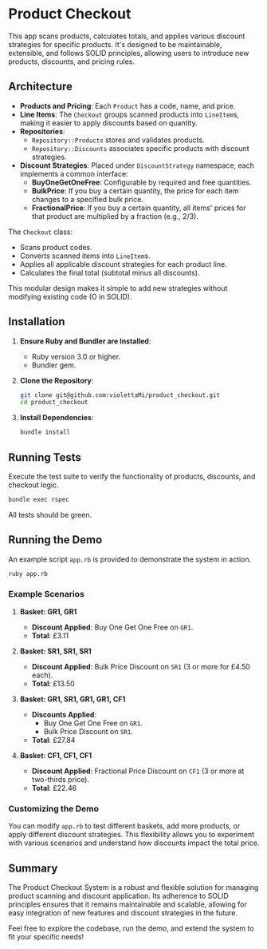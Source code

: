 # Product Checkout

This app scans products, calculates totals, and applies various discount strategies for specific products. It's designed to be maintainable, extensible, and follows SOLID principles, allowing users to introduce new products, discounts, and pricing rules.

## Architecture

- **Products and Pricing**: Each `Product` has a code, name, and price.
- **Line Items**: The `Checkout` groups scanned products into `LineItem`s, making it easier to apply discounts based on quantity.
- **Repositories**:
  - `Repository::Products` stores and validates products.
  - `Repository::Discounts` associates specific products with discount strategies.
- **Discount Strategies**: Placed under `DiscountStrategy` namespace, each implements a common interface:
  - **BuyOneGetOneFree**: Configurable by required and free quantities.
  - **BulkPrice**: If you buy a certain quantity, the price for each item changes to a specified bulk price.
  - **FractionalPrice**: If you buy a certain quantity, all items' prices for that product are multiplied by a fraction (e.g., 2/3).

The `Checkout` class:
- Scans product codes.
- Converts scanned items into `LineItem`s.
- Applies all applicable discount strategies for each product line.
- Calculates the final total (subtotal minus all discounts).

This modular design makes it simple to add new strategies without modifying existing code (O in SOLID).

## Installation

1. **Ensure Ruby and Bundler are Installed**:
   - Ruby version 3.0 or higher.
   - Bundler gem.

2. **Clone the Repository**:
   ```bash
   git clone git@github.com:violettaMi/product_checkout.git
   cd product_checkout
   ```

3. **Install Dependencies**:
   ```bash
   bundle install
   ```

## Running Tests

Execute the test suite to verify the functionality of products, discounts, and checkout logic.

```bash
bundle exec rspec
```

All tests should be green.

## Running the Demo

An example script `app.rb` is provided to demonstrate the system in action.

```bash
ruby app.rb
```

### Example Scenarios

1. **Basket: GR1, GR1**
   - **Discount Applied**: Buy One Get One Free on `GR1`.
   - **Total**: £3.11

2. **Basket: SR1, SR1, SR1**
   - **Discount Applied**: Bulk Price Discount on `SR1` (3 or more for £4.50 each).
   - **Total**: £13.50

3. **Basket: GR1, SR1, GR1, GR1, CF1**
   - **Discounts Applied**:
     - Buy One Get One Free on `GR1`.
     - Bulk Price Discount on `SR1`.
   - **Total**: £27.84

4. **Basket: CF1, CF1, CF1**
   - **Discount Applied**: Fractional Price Discount on `CF1` (3 or more at two-thirds price).
   - **Total**: £22.46

### Customizing the Demo

You can modify `app.rb` to test different baskets, add more products, or apply different discount strategies. This flexibility allows you to experiment with various scenarios and understand how discounts impact the total price.

## Summary

The Product Checkout System is a robust and flexible solution for managing product scanning and discount application. Its adherence to SOLID principles ensures that it remains maintainable and scalable, allowing for easy integration of new features and discount strategies in the future.

Feel free to explore the codebase, run the demo, and extend the system to fit your specific needs!
